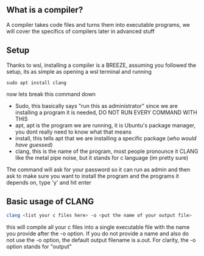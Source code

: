 ## What is a compiler?
A compiler takes code files and turns them into executable programs, we will cover the specifics of compilers later in advanced stuff

## Setup
Thanks to wsl, installing a compiler is a BREEZE, assuming you followed the setup, its as simple as opening a wsl terminal and running
```
sudo apt install clang
```
now lets break this command down
- Sudo, this basically says "run this as administrator" since we are installing a program it is needed, DO NOT RUN EVERY COMMAND WITH THIS
- apt, apt is the program we are running, it is Ubuntu's package manager, you dont really need to know what that means
- install, this tells apt that we are installing a specific package (*who would have guessed*)
- clang, this is the name of the program, most people pronounce it CLANG like the metal pipe noise, but it stands for c language (im pretty sure)

The command will ask for your password so it can run as admin and then ask to make sure you want to install the program and the programs it depends on, type 'y' and hit enter

## Basic usage  of CLANG

```bash
clang <list your c files here> -o <put the name of your output file>
```

this will compile all your c files into a single executable file with the name you provide after the -o option. If you do not provide a name and also do not use the -o option, the default output filename is a.out. For clarity, the -o option stands for "output"
